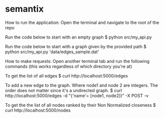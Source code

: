 # semantix

How to run the application:
Open the terminal and navigate to the root of the repo

Run the code below to start with an empty graph
$ python src/my_api.py

Run the code below to start with a graph given by the provided path
$ python src/my_api.py 'data/edges_sample.dat'


How to make requests:
Open another terminal tab and run the following commands (this works regardless of which directory you're at)

To get the list of all edges 
$ curl http://localhost:5000/edges

To add a new edge to the graph. Where node1 and node 2 are integers. The order does not matter since it's a undirected graph.
$ curl http://localhost:5000/edges -d "{'name'= [node1, node2]}" -X POST -v


To get the the list of all nodes ranked by their Non Normalized closeness
$ curl http://localhost:5000/nodes